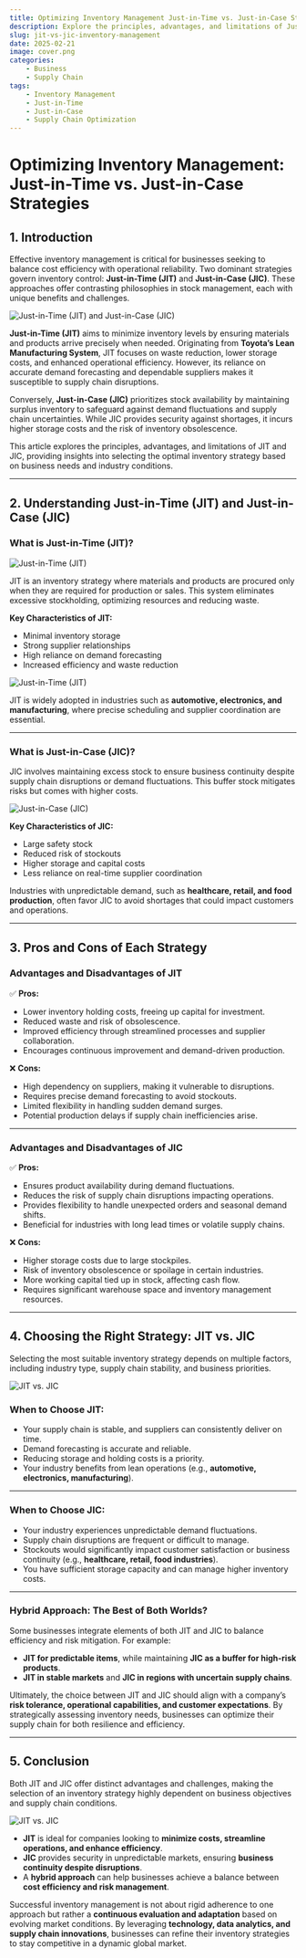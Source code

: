 ```yaml
---
title: Optimizing Inventory Management Just-in-Time vs. Just-in-Case Strategies
description: Explore the principles, advantages, and limitations of Just-in-Time (JIT) and Just-in-Case (JIC) inventory strategies.
slug: jit-vs-jic-inventory-management
date: 2025-02-21
image: cover.png
categories:
    - Business
    - Supply Chain
tags:
    - Inventory Management
    - Just-in-Time
    - Just-in-Case
    - Supply Chain Optimization
---
```


# Optimizing Inventory Management: Just-in-Time vs. Just-in-Case Strategies

## **1. Introduction**
Effective inventory management is critical for businesses seeking to balance cost efficiency with operational reliability. Two dominant strategies govern inventory control: **Just-in-Time (JIT)** and **Just-in-Case (JIC)**. These approaches offer contrasting philosophies in stock management, each with unique benefits and challenges.

![Just-in-Time (JIT) and Just-in-Case (JIC)](pic2.jpg)

**Just-in-Time (JIT)** aims to minimize inventory levels by ensuring materials and products arrive precisely when needed. Originating from **Toyota’s Lean Manufacturing System**, JIT focuses on waste reduction, lower storage costs, and enhanced operational efficiency. However, its reliance on accurate demand forecasting and dependable suppliers makes it susceptible to supply chain disruptions.

Conversely, **Just-in-Case (JIC)** prioritizes stock availability by maintaining surplus inventory to safeguard against demand fluctuations and supply chain uncertainties. While JIC provides security against shortages, it incurs higher storage costs and the risk of inventory obsolescence.

This article explores the principles, advantages, and limitations of JIT and JIC, providing insights into selecting the optimal inventory strategy based on business needs and industry conditions.

---

## **2. Understanding Just-in-Time (JIT) and Just-in-Case (JIC)**

### **What is Just-in-Time (JIT)?**

![Just-in-Time (JIT)](pic3.jpg)

JIT is an inventory strategy where materials and products are procured only when they are required for production or sales. This system eliminates excessive stockholding, optimizing resources and reducing waste.

**Key Characteristics of JIT:**
- Minimal inventory storage
- Strong supplier relationships
- High reliance on demand forecasting
- Increased efficiency and waste reduction

![Just-in-Time (JIT)](pic33.jpg)

JIT is widely adopted in industries such as **automotive, electronics, and manufacturing**, where precise scheduling and supplier coordination are essential.

---

### **What is Just-in-Case (JIC)?**
JIC involves maintaining excess stock to ensure business continuity despite supply chain disruptions or demand fluctuations. This buffer stock mitigates risks but comes with higher costs.

![Just-in-Case (JIC)](pic4.png)

**Key Characteristics of JIC:**
- Large safety stock
- Reduced risk of stockouts
- Higher storage and capital costs
- Less reliance on real-time supplier coordination

Industries with unpredictable demand, such as **healthcare, retail, and food production**, often favor JIC to avoid shortages that could impact customers and operations.

---

## **3. Pros and Cons of Each Strategy**

### **Advantages and Disadvantages of JIT**

✅ **Pros:**
- Lower inventory holding costs, freeing up capital for investment.
- Reduced waste and risk of obsolescence.
- Improved efficiency through streamlined processes and supplier collaboration.
- Encourages continuous improvement and demand-driven production.

❌ **Cons:**
- High dependency on suppliers, making it vulnerable to disruptions.
- Requires precise demand forecasting to avoid stockouts.
- Limited flexibility in handling sudden demand surges.
- Potential production delays if supply chain inefficiencies arise.

---

### **Advantages and Disadvantages of JIC**

✅ **Pros:**
- Ensures product availability during demand fluctuations.
- Reduces the risk of supply chain disruptions impacting operations.
- Provides flexibility to handle unexpected orders and seasonal demand shifts.
- Beneficial for industries with long lead times or volatile supply chains.

❌ **Cons:**
- Higher storage costs due to large stockpiles.
- Risk of inventory obsolescence or spoilage in certain industries.
- More working capital tied up in stock, affecting cash flow.
- Requires significant warehouse space and inventory management resources.

---

## **4. Choosing the Right Strategy: JIT vs. JIC**
Selecting the most suitable inventory strategy depends on multiple factors, including industry type, supply chain stability, and business priorities.

![JIT vs. JIC](pic5.jpeg)

### **When to Choose JIT:**
- Your supply chain is stable, and suppliers can consistently deliver on time.
- Demand forecasting is accurate and reliable.
- Reducing storage and holding costs is a priority.
- Your industry benefits from lean operations (e.g., **automotive, electronics, manufacturing**).

---

### **When to Choose JIC:**
- Your industry experiences unpredictable demand fluctuations.
- Supply chain disruptions are frequent or difficult to manage.
- Stockouts would significantly impact customer satisfaction or business continuity (e.g., **healthcare, retail, food industries**).
- You have sufficient storage capacity and can manage higher inventory costs.

---

### **Hybrid Approach: The Best of Both Worlds?**
Some businesses integrate elements of both JIT and JIC to balance efficiency and risk mitigation. For example:
- **JIT for predictable items**, while maintaining **JIC as a buffer for high-risk products**.
- **JIT in stable markets** and **JIC in regions with uncertain supply chains**.

Ultimately, the choice between JIT and JIC should align with a company’s **risk tolerance, operational capabilities, and customer expectations**. By strategically assessing inventory needs, businesses can optimize their supply chain for both resilience and efficiency.

---

## **5. Conclusion**
Both JIT and JIC offer distinct advantages and challenges, making the selection of an inventory strategy highly dependent on business objectives and supply chain conditions.

![JIT vs. JIC](pic1.png)

- **JIT** is ideal for companies looking to **minimize costs, streamline operations, and enhance efficiency**.
- **JIC** provides security in unpredictable markets, ensuring **business continuity despite disruptions**.
- A **hybrid approach** can help businesses achieve a balance between **cost efficiency and risk management**.

Successful inventory management is not about rigid adherence to one approach but rather a **continuous evaluation and adaptation** based on evolving market conditions. By leveraging **technology, data analytics, and supply chain innovations**, businesses can refine their inventory strategies to stay competitive in a dynamic global market.